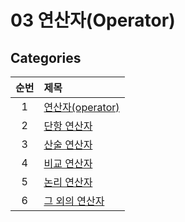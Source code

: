 # 03 연산자(Operator)

## Categories

| 순번 | 제목                                                                                                                                                                                                                                                                             |
| :--: | :------------------------------------------------------------------------------------------------------------------------------------------------------------------------------------------------------------------------------------------------------------------------------- |
|  1   | [연산자(operator)](<https://github.com/0xe82de/Study/blob/main/Java/%EC%9E%90%EB%B0%94%EC%9D%98%20%EC%A0%95%EC%84%9D/03%20%EC%97%B0%EC%82%B0%EC%9E%90(Operator)/1.%20%EC%97%B0%EC%82%B0%EC%9E%90(operator).md>)                                                                  |
|  2   | [단항 연산자](<https://github.com/0xe82de/Study/blob/main/Java/%EC%9E%90%EB%B0%94%EC%9D%98%20%EC%A0%95%EC%84%9D/03%20%EC%97%B0%EC%82%B0%EC%9E%90(Operator)/2.%20%EB%8B%A8%ED%95%AD%20%EC%97%B0%EC%82%B0%EC%9E%90.md#21-%EC%A6%9D%EA%B0%90-%EC%97%B0%EC%82%B0%EC%9E%90------->)   |
|  3   | [산술 연산자](<https://github.com/0xe82de/Study/blob/main/Java/%EC%9E%90%EB%B0%94%EC%9D%98%20%EC%A0%95%EC%84%9D/03%20%EC%97%B0%EC%82%B0%EC%9E%90(Operator)/3.%20%EC%82%B0%EC%88%A0%20%EC%97%B0%EC%82%B0%EC%9E%90.md#32-%EB%82%98%EB%A8%B8%EC%A7%80-%EC%97%B0%EC%82%B0%EC%9E%90>) |
|  4   | [비교 연산자](<https://github.com/0xe82de/Study/blob/main/Java/%EC%9E%90%EB%B0%94%EC%9D%98%20%EC%A0%95%EC%84%9D/03%20%EC%97%B0%EC%82%B0%EC%9E%90(Operator)/4.%20%EB%B9%84%EA%B5%90%20%EC%97%B0%EC%82%B0%EC%9E%90.md>)                                                            |
|  5   | [논리 연산자](<https://github.com/0xe82de/Study/blob/main/Java/%EC%9E%90%EB%B0%94%EC%9D%98%20%EC%A0%95%EC%84%9D/03%20%EC%97%B0%EC%82%B0%EC%9E%90(Operator)/5.%20%EB%85%BC%EB%A6%AC%20%EC%97%B0%EC%82%B0%EC%9E%90.md>)                                                            |
|  6   | [그 외의 연산자](<https://github.com/0xe82de/Study/blob/main/Java/%EC%9E%90%EB%B0%94%EC%9D%98%20%EC%A0%95%EC%84%9D/03%20%EC%97%B0%EC%82%B0%EC%9E%90(Operator)/6.%20%EA%B7%B8%20%EC%99%B8%EC%9D%98%20%EC%97%B0%EC%82%B0%EC%9E%90.md>)                                             |
